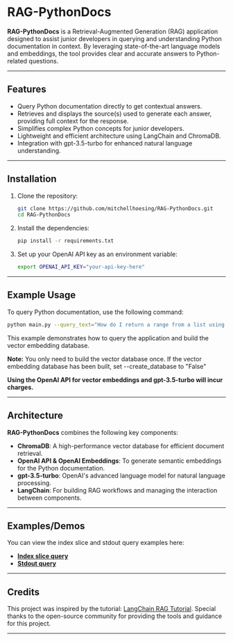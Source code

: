 # **RAG-PythonDocs**

**RAG-PythonDocs** is a Retrieval-Augmented Generation (RAG) application designed to assist junior developers in querying and understanding Python documentation in context. By leveraging state-of-the-art language models and embeddings, the tool provides clear and accurate answers to Python-related questions.

---

## **Features**
- Query Python documentation directly to get contextual answers.
- Retrieves and displays the source(s) used to generate each answer, providing full context for the response.
- Simplifies complex Python concepts for junior developers.
- Lightweight and efficient architecture using LangChain and ChromaDB.
- Integration with gpt-3.5-turbo for enhanced natural language understanding.

---

## **Installation**

1. Clone the repository:
   ```bash
   git clone https://github.com/mitchellhoesing/RAG-PythonDocs.git
   cd RAG-PythonDocs
   ```

2. Install the dependencies:
   ```bash
   pip install -r requirements.txt
   ```

3. Set up your OpenAI API key as an environment variable:
   ```bash
   export OPENAI_API_KEY="your-api-key-here"
   ```

---

## **Example Usage**

To query Python documentation, use the following command:

```bash
python main.py --query_text="How do I return a range from a list using indexing?" --create_database="True"
```

This example demonstrates how to query the application and build the vector embedding database.

**Note:** You only need to build the vector database once. If the vector embedding database has been built, set 
--create_database to "False"

**Using the OpenAI API for vector embeddings and gpt-3.5-turbo will incur charges.**

---

## **Architecture**

**RAG-PythonDocs** combines the following key components:
- **ChromaDB**: A high-performance vector database for efficient document retrieval.
- **OpenAI API & OpenAI Embeddings**: To generate semantic embeddings for the Python documentation.
- **gpt-3.5-turbo**: OpenAI's advanced language model for natural language processing.
- **LangChain**: For building RAG workflows and managing the interaction between components.


---

## **Examples/Demos**
You can view the index slice and stdout query examples here:
- **[Index slice query](index_slice_results.txt)**
- **[Stdout query](stdout_results.txt)**

---

## **Credits**

This project was inspired by the tutorial: [LangChain RAG Tutorial](https://github.com/pixegami/langchain-rag-tutorial). Special thanks to the open-source community for providing the tools and guidance for this project.

---

